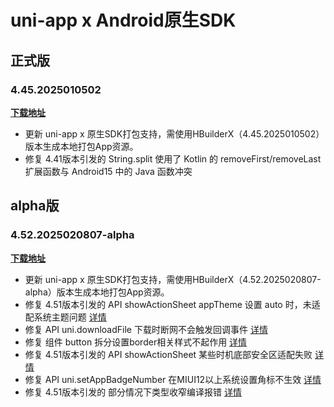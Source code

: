 # uni-app x Android原生SDK

## 正式版

### 4.45.2025010502

**[下载地址](https://web-ext-storage.dcloud.net.cn/uni-app-x/sdk/Android/Android-uni-app-x-SDK@12905-4.45.zip)**

* 更新 uni-app x 原生SDK打包支持，需使用HBuilderX（4.45.2025010502）版本生成本地打包App资源。
* 修复 4.41版本引发的 String.split 使用了 Kotlin 的 removeFirst/removeLast 扩展函数与 Android15 中的 Java 函数冲突

## alpha版

### 4.52.2025020807-alpha

**[下载地址](https://web-ext-storage.dcloud.net.cn/uni-app-x/sdk/Android/Android-uni-app-x-SDK@13076-4.52.zip)**

* 更新 uni-app x 原生SDK打包支持，需使用HBuilderX（4.52.2025020807-alpha）版本生成本地打包App资源。
* 修复 4.51版本引发的 API showActionSheet appTheme 设置 auto 时，未适配系统主题问题 [详情](https://issues.dcloud.net.cn/pages/issues/detail?id=15501)
* 修复 API uni.downloadFile 下载时断网不会触发回调事件 [详情](https://issues.dcloud.net.cn/pages/issues/detail?id=15497)
* 修复 组件 button 拆分设置border相关样式不起作用 [详情](https://issues.dcloud.net.cn/pages/issues/detail?id=15526)
* 修复 4.51版本引发的 API showActionSheet 某些时机底部安全区适配失败 [详情](https://issues.dcloud.net.cn/pages/issues/detail?id=15500)
* 修复 API uni.setAppBadgeNumber 在MIUI12以上系统设置角标不生效 [详情](https://issues.dcloud.net.cn/pages/issues/detail?id=15231)
* 修复 4.51版本引发的 部分情况下类型收窄编译报错 [详情](https://issues.dcloud.net.cn/pages/issues/detail?id=15491)
